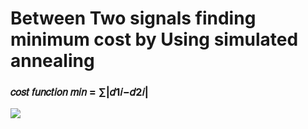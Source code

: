 # Between Two signals finding minimum cost  by Using simulated annealing


### 𝑐𝑜𝑠𝑡 𝑓𝑢𝑛𝑐𝑡𝑖𝑜𝑛 𝑚𝑖𝑛 = ∑|𝑑1𝑖−𝑑2𝑖|

<img src = "https://s6.gifyu.com/images/ezgif.com-gif-maker7df7d58cc4fe35fe.gif">
      

